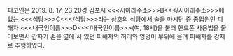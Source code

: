피고인은 2019. 8. 17. 23:20경 김포시 <<<시아래주소>>>B<<</시아래주소>>>에 있는 <<<식당>>>C<<</식당>>>라는 상호의 식당에서 술을 마시던 중 종업원인 피해자 <<<내국인이름>>>D<<</내국인이름>>>(여, 18세)을 불러 핸드폰 사용법을 물어보면서 갑자기 손을 옆에 서 있던 피해자의 허리와 엉덩이 부위에 올려 피해자를 강제로 추행하였다.
